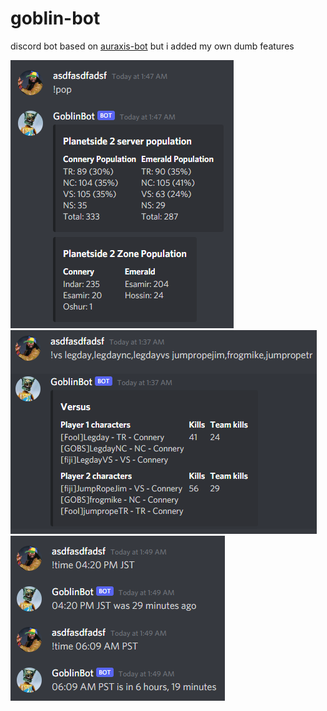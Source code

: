 # goblin-bot
discord bot based on [auraxis-bot](https://github.com/ultimastormGH/auraxis-bot) but i added my own dumb features

<img src="https://github.com/jl4ntz/goblin-bot/blob/main/pop.png?raw=true"/>
<img src="https://github.com/jl4ntz/goblin-bot/blob/main/vs.png?raw=true"/>
<img src="https://github.com/jl4ntz/goblin-bot/blob/main/time.png?raw=true"/>

